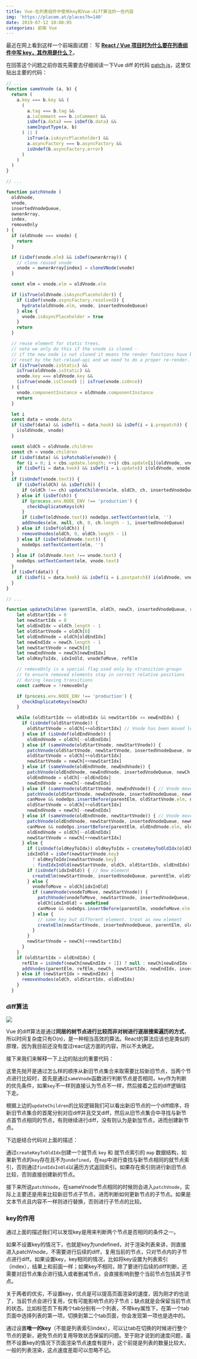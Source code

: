 ```yaml
---
title: Vue-在列表组件中使用key和Vue-diff算法的一些内容
img: 'https://placem.at/places?h=140'
date: 2019-07-12 10:08:05
categories: 前端 Vue
---
```


最近在网上看到这样一个前端面试题： 写 [**React / Vue 项目时为什么要在列表组件中写 key，其作用是什么？**](https://github.com/Advanced-Frontend/Daily-Interview-Question/issues/1)。

在回答这个问题之前你首先需要去仔细阅读一下Vue diff 的代码 [patch.js](https://github.com/vuejs/vue/blob/dev/src/core/vdom/patch.js#L424)，这里仅贴出主要的代码：

```js
// ...
function sameVnode (a, b) {
  return (
    a.key === b.key && (
      (
        a.tag === b.tag &&
        a.isComment === b.isComment &&
        isDef(a.data) === isDef(b.data) &&
        sameInputType(a, b)
      ) || (
        isTrue(a.isAsyncPlaceholder) &&
        a.asyncFactory === b.asyncFactory &&
        isUndef(b.asyncFactory.error)
      )
    )
  )
}

// ...

function patchVnode (
  oldVnode,
  vnode,
  insertedVnodeQueue,
  ownerArray,
  index,
  removeOnly
) {
  if (oldVnode === vnode) {
    return
  }

  if (isDef(vnode.elm) && isDef(ownerArray)) {
    // clone reused vnode
    vnode = ownerArray[index] = cloneVNode(vnode)
  }

  const elm = vnode.elm = oldVnode.elm

  if (isTrue(oldVnode.isAsyncPlaceholder)) {
    if (isDef(vnode.asyncFactory.resolved)) {
      hydrate(oldVnode.elm, vnode, insertedVnodeQueue)
    } else {
      vnode.isAsyncPlaceholder = true
    }
    return
  }

  // reuse element for static trees.
  // note we only do this if the vnode is cloned -
  // if the new node is not cloned it means the render functions have been
  // reset by the hot-reload-api and we need to do a proper re-render.
  if (isTrue(vnode.isStatic) &&
    isTrue(oldVnode.isStatic) &&
    vnode.key === oldVnode.key &&
    (isTrue(vnode.isCloned) || isTrue(vnode.isOnce))
  ) {
    vnode.componentInstance = oldVnode.componentInstance
    return
  }

  let i
  const data = vnode.data
  if (isDef(data) && isDef(i = data.hook) && isDef(i = i.prepatch)) {
    i(oldVnode, vnode)
  }

  const oldCh = oldVnode.children
  const ch = vnode.children
  if (isDef(data) && isPatchable(vnode)) {
    for (i = 0; i < cbs.update.length; ++i) cbs.update[i](oldVnode, vnode)
    if (isDef(i = data.hook) && isDef(i = i.update)) i(oldVnode, vnode)
  }
  if (isUndef(vnode.text)) {
    if (isDef(oldCh) && isDef(ch)) {
      if (oldCh !== ch) updateChildren(elm, oldCh, ch, insertedVnodeQueue, removeOnly)
    } else if (isDef(ch)) {
      if (process.env.NODE_ENV !== 'production') {
        checkDuplicateKeys(ch)
      }
      if (isDef(oldVnode.text)) nodeOps.setTextContent(elm, '')
      addVnodes(elm, null, ch, 0, ch.length - 1, insertedVnodeQueue)
    } else if (isDef(oldCh)) {
      removeVnodes(oldCh, 0, oldCh.length - 1)
    } else if (isDef(oldVnode.text)) {
      nodeOps.setTextContent(elm, '')
    }
  } else if (oldVnode.text !== vnode.text) {
    nodeOps.setTextContent(elm, vnode.text)
  }
  if (isDef(data)) {
    if (isDef(i = data.hook) && isDef(i = i.postpatch)) i(oldVnode, vnode)
  }
}

// ...

function updateChildren (parentElm, oldCh, newCh, insertedVnodeQueue, removeOnly) {
    let oldStartIdx = 0
    let newStartIdx = 0
    let oldEndIdx = oldCh.length - 1
    let oldStartVnode = oldCh[0]
    let oldEndVnode = oldCh[oldEndIdx]
    let newEndIdx = newCh.length - 1
    let newStartVnode = newCh[0]
    let newEndVnode = newCh[newEndIdx]
    let oldKeyToIdx, idxInOld, vnodeToMove, refElm

    // removeOnly is a special flag used only by <transition-group>
    // to ensure removed elements stay in correct relative positions
    // during leaving transitions
    const canMove = !removeOnly

    if (process.env.NODE_ENV !== 'production') {
      checkDuplicateKeys(newCh)
    }

    while (oldStartIdx <= oldEndIdx && newStartIdx <= newEndIdx) {
      if (isUndef(oldStartVnode)) {
        oldStartVnode = oldCh[++oldStartIdx] // Vnode has been moved left
      } else if (isUndef(oldEndVnode)) {
        oldEndVnode = oldCh[--oldEndIdx]
      } else if (sameVnode(oldStartVnode, newStartVnode)) {
        patchVnode(oldStartVnode, newStartVnode, insertedVnodeQueue, newCh, newStartIdx)
        oldStartVnode = oldCh[++oldStartIdx]
        newStartVnode = newCh[++newStartIdx]
      } else if (sameVnode(oldEndVnode, newEndVnode)) {
        patchVnode(oldEndVnode, newEndVnode, insertedVnodeQueue, newCh, newEndIdx)
        oldEndVnode = oldCh[--oldEndIdx]
        newEndVnode = newCh[--newEndIdx]
      } else if (sameVnode(oldStartVnode, newEndVnode)) { // Vnode moved right
        patchVnode(oldStartVnode, newEndVnode, insertedVnodeQueue, newCh, newEndIdx)
        canMove && nodeOps.insertBefore(parentElm, oldStartVnode.elm, nodeOps.nextSibling(oldEndVnode.elm))
        oldStartVnode = oldCh[++oldStartIdx]
        newEndVnode = newCh[--newEndIdx]
      } else if (sameVnode(oldEndVnode, newStartVnode)) { // Vnode moved left
        patchVnode(oldEndVnode, newStartVnode, insertedVnodeQueue, newCh, newStartIdx)
        canMove && nodeOps.insertBefore(parentElm, oldEndVnode.elm, oldStartVnode.elm)
        oldEndVnode = oldCh[--oldEndIdx]
        newStartVnode = newCh[++newStartIdx]
      } else {
        if (isUndef(oldKeyToIdx)) oldKeyToIdx = createKeyToOldIdx(oldCh, oldStartIdx, oldEndIdx)
        idxInOld = isDef(newStartVnode.key)
          ? oldKeyToIdx[newStartVnode.key]
          : findIdxInOld(newStartVnode, oldCh, oldStartIdx, oldEndIdx)
        if (isUndef(idxInOld)) { // New element
          createElm(newStartVnode, insertedVnodeQueue, parentElm, oldStartVnode.elm, false, newCh, newStartIdx)
        } else {
          vnodeToMove = oldCh[idxInOld]
          if (sameVnode(vnodeToMove, newStartVnode)) {
            patchVnode(vnodeToMove, newStartVnode, insertedVnodeQueue, newCh, newStartIdx)
            oldCh[idxInOld] = undefined
            canMove && nodeOps.insertBefore(parentElm, vnodeToMove.elm, oldStartVnode.elm)
          } else {
            // same key but different element. treat as new element
            createElm(newStartVnode, insertedVnodeQueue, parentElm, oldStartVnode.elm, false, newCh, newStartIdx)
          }
        }
        newStartVnode = newCh[++newStartIdx]
      }
    }
    if (oldStartIdx > oldEndIdx) {
      refElm = isUndef(newCh[newEndIdx + 1]) ? null : newCh[newEndIdx + 1].elm
      addVnodes(parentElm, refElm, newCh, newStartIdx, newEndIdx, insertedVnodeQueue)
    } else if (newStartIdx > newEndIdx) {
      removeVnodes(oldCh, oldStartIdx, oldEndIdx)
    }
  }

```

### diff算法

![](/diff.png)

Vue 的diff算法是通过**同层的树节点进行比较而非对树进行逐层搜索遍历的方式**，所以时间复杂度只有O(n)，是一种相当高效的算法。React的算法应该也是类似的原理，因为我目前还没有度过react这方面的内容，所以不太确定。

接下来我们来解释一下上边的贴出的重要代码：

这里先抛开是通过怎么样的顺序从新旧节点集合来取需要比较新旧节点，当两个节点进行比较时，首先是通过`sameVnode`函数进行判断节点是否相同，`key`作为判断的优先条件，如果`key`不一样则直接认为节点不一样，然后接着之后的diff逻辑往下走。

根据上边的`updateChildren`的比较逻辑我们可以看出新旧节点的一个diff顺序，将新旧节点集合的首尾分别对应diff并且交叉diff，然后从旧节点集合中寻找与新节点首节点相同的节点，有则继续进行diff，没有则认为是新加节点，进而创建新节点。

下边是结合代码对上面的描述：

通过`createKeyToOldIdx`创建一个就节点 `key` 和 就节点索引的 `map` 数据结构，如果新节点的`key`存在且不为`undefined`，在`map`中进行查找与新节点相同的就节点索引，否则通过`findIdxInOld`以遍历方式返回索引。如果存在索引则进行新旧节点比较，否则直接创建新的节点。

接下来所说`patchVnode`，在sameVnode节点相同的时候则会进入`patchVnode`，实际上主要还是用来比较新旧节点子节点，进而判断如何更新节点的子节点。如果是文本节点且内容不一样则进行替换，否则进行子节点的比较。

### key的作用

通过上面的描述我们可以发现key是用来判断两个节点是否相同的条件之一。

如果不设置key的情况下，也就是key为undefined，对于渲染列表来讲，则直接进入patchVnode，不需要进行后续的diff，复用当前的节点，只对节点内的子节点进行diff。如果设置key，key相同的情况，比如将key设置为列表索引（index），结果上和前面一样；如果key不相同，除了要进行后续的diff判断，还需要对旧节点集合进行插入或者删减节点，会直接影响到整个当前节点包括其子节点。

关于两者的优劣，不设置key，优点是可以提高页面渲染的速度，因为刚才的也说了，当前节点会进行复用，仅有可能影响节点的子节点；缺点就是会保留当前节点的状态。比如标签页下有两个tab分别有一个列表，不带key属性下，在第一个tab页面中选择列表的第一项，切换到第二个tab页面，你会发现第一项也是选中的。

通过设置**唯一的key**（不能是列表索引index），可以让tab在切换的时候进行整个节点的更新，避免节点的复用导致状态保留的问题。至于刚才说到的速度问题，虽然不设置key的情况下页面渲染节点速度有提升，这个前提是列表的数量比较大，一般的列表渲染，这点速度差距可以忽略不记。


